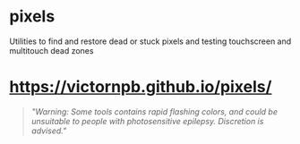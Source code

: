 # pixels
Utilities to find and restore dead or stuck pixels and testing touchscreen and multitouch dead zones


# https://victornpb.github.io/pixels/

> *"Warning: Some tools contains rapid flashing colors, and could be unsuitable to people with photosensitive epilepsy. Discretion is advised."*
